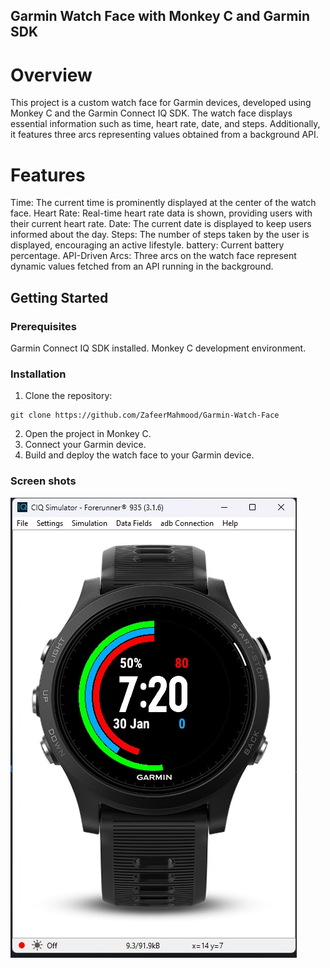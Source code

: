 ## Garmin Watch Face with Monkey C and Garmin SDK

# Overview
This project is a custom watch face for Garmin devices, developed using Monkey C and the Garmin Connect IQ SDK. The watch face displays essential information such as time, heart rate, date, and steps. Additionally, it features three arcs representing values obtained from a background API.

# Features
Time: The current time is prominently displayed at the center of the watch face.
Heart Rate: Real-time heart rate data is shown, providing users with their current heart rate.
Date: The current date is displayed to keep users informed about the day.
Steps: The number of steps taken by the user is displayed, encouraging an active lifestyle.
battery: Current battery percentage.
API-Driven Arcs: Three arcs on the watch face represent dynamic values fetched from an API running in the background.

## Getting Started
### Prerequisites
Garmin Connect IQ SDK installed.
Monkey C development environment.
### Installation
1. Clone the repository:
```shell
git clone https://github.com/ZafeerMahmood/Garmin-Watch-Face
```
2. Open the project in Monkey C.
3. Connect your Garmin device.
4. Build and deploy the watch face to your Garmin device.

### Screen shots
![ss](https://github.com/ZafeerMahmood/Garmin-Watch-Face/blob/main/ss/ss1.jpg?raw=true)
